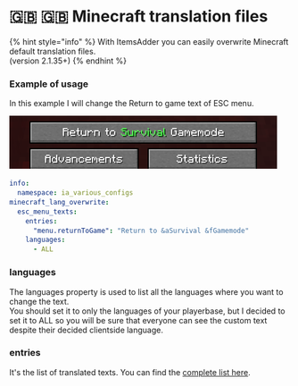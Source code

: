 # 🇬🇧 🇬🇧 Minecraft translation files

{% hint style="info" %}
With ItemsAdder you can easily overwrite Minecraft default translation files.\
(version 2.1.35+)
{% endhint %}

### Example of usage

In this example I will change the Return to game text of ESC menu.

![](<../../.gitbook/assets/image (31).png>)

```yaml
info:
  namespace: ia_various_configs
minecraft_lang_overwrite:
  esc_menu_texts:
    entries:
      "menu.returnToGame": "Return to &aSurvival &fGamemode"
    languages:
      - ALL
```

### languages

The languages property is used to list all the languages where you want to change the text.\
You should set it to only the languages of your playerbase, but I decided to set it to ALL so you will be sure that everyone can see the custom text despite their decided clientside language.

### entries

It's the list of translated texts. You can find the [complete list here](https://gist.github.com/LoneDev6/1df03fd853b2b244a7348216c8fa909d).


